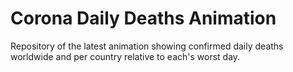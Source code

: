 # Corona Daily Deaths Animation
 Repository of the latest animation showing confirmed daily deaths worldwide and per country relative to each's worst day.
